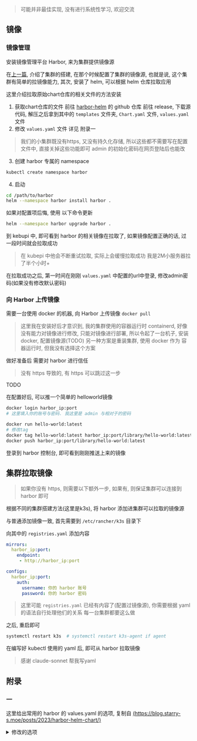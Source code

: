 > 可能并非最佳实现, 没有进行系统性学习, 欢迎交流

## 镜像

### 镜像管理

安装镜像管理平台 Harbor, 来为集群提供镜像源

在[上一篇](https://fairyowo.github.io/post/shi-yong-%20k3s%20-da-jian-%20k8s%20-ji-qun-%28-shi-yong-guo-nei-jing-xiang-%29.html), 介绍了集群的搭建, 在那个时候配置了集群的镜像源, 也就是说, 这个集群有简单的拉镜像能力, 其次, 安装了 helm, 可以根据 helm 仓库拉取应用

这里介绍拉取原始chart仓库的相关文件的方法安装

1. 获取chart仓库的文件
  前往 [harbor-helm](harbor-helm) 的 github 仓库
  前往 release, 下载源代码, 解压之后拿到其中的 `templates` 文件夹, `Chart.yaml` 文件, `values.yaml` 文件
2. 修改 `values.yaml` 文件
  详见 附录一
  > 我们的小集群既没有https, 又没有持久化存储, 所以这些都不需要写在配置文件中, 直接关掉这些功能即可
  > admin 的初始化密码在网页登陆后也能改
3. 创建 harbor 专属的 namespace
  ```sh
  kubectl create namespace harbor
  ```
4. 启动
  ```sh
  cd /path/to/harbor
  helm --namespace harbor install harbor .
  ```
  如果对配置项后悔, 使用 以下命令更新
  ```sh
  helm --namespace harbor upgrade harbor .
  ```

到 kebupi 中, 即可看到 harbor 的相关镜像在拉取了, 如果镜像配置正确的话, 过一段时间就会拉取成功
> 在 kubepi 中他会不断重试拉取, 实际上会缓慢拉取成功
> 我是2M小服务器拉了半个小时+

在拉取成功之后, 第一时间在刚刚 `values.yaml` 中配置的url中登录, 修改admin密码(如果没有修改默认密码)

### 向 Harbor 上传镜像

需要一台使用 docker 的机器, 向 Harbor 上传镜像 `docker pull`
> 这里我在安装好后才意识到, 我的集群使用的容器运行时 containerd, 好像没有能力对镜像进行修改, 只能对镜像进行部署, 所以令起了一台机子, 安装 docker, 配置镜像源(TODO)
> 另一种方案是重装集群, 使用 docker 作为 容器运行时, 但我没有选择这个方案

做好准备后 需要对 harbor 进行信任
> 没有 https 导致的, 有 https 可以跳过这一步

TODO

在配置好后, 可以推一个简单的 helloworld镜像

```sh
docker login harbor_ip:port
# 这里填入你的账号与密码. 我这里是 admin 与相对于的密码

docker run hello-world:latest
# 修改tag
docker tag hello-world:latest harbor_ip:port/library/hello-world:latest
docker push harbor_ip:port/library/hello-world:latest
```

登录到 harbor 控制台, 即可看到刚刚推送上来的镜像

## 集群拉取镜像

> 如果你没有 https, 则需要以下额外一步, 如果有, 则保证集群可以连接到 harbor 即可

根据不同的集群搭建方法(这里是k3s), 将 harbor 添加进集群可以拉取的镜像源

与普通添加镜像一致, 首先需要到 `/etc/rancher/k3s` 目录下

向其中的 `registries.yaml` 添加内容

```yaml
mirrors:
  harbor_ip:port:
    endpoint:
     - http://harbor_ip:port

configs:
  harbor_ip:port:
    auth:
      username: 你的 harbor 账号
      password: 你的 harbor 密码
```

> 这里可能 `registries.yaml` 已经有内容了(配置过镜像源), 你需要根据 yaml 的语法自行处理他们的关系
> 每一台集群都要这么做

之后, 重启即可
```sh
systemctl restart k3s  # systemctl restart k3s-agent if agent
```

在编写好 kubectl 使用的 yaml 后, 即可从 harbor 拉取镜像
> 感谢 claude-sonnet 帮我写yaml

## 附录

### 一
这里给出常用的 harbor 的 values.yaml 的选项, 复制自 [(https://blog.starry-s.moe/posts/2023/harbor-helm-chart/)](https://blog.starry-s.moe/posts/2023/harbor-helm-chart/)
<details><summary>修改的选项</summary>
<p>
  
expose:
# expose type, 可以设置为 ingress, clusterIP, nodePort, nodeBalancer，区分大小写
# 默认为 ingress（如果不想使用 80/443 标准端口，可以设置为 nodePort，端口为高位 3000X）
type: ingress
tls:
  # 是否启用 TLS (HTTPS)，建议启用
  enabled: true
  # TLS Certificate 的来源，可以为 auto, secret 或 none
  # 如果为 secret，需要在安装 Chart 之前先创建 TLS Secret
  # 1) auto: generate the tls certificate automatically
  # 2) secret: read the tls certificate from the specified secret.
  # The tls certificate can be generated manually or by cert manager
  # 3) none: configure no tls certificate for the ingress. If the default
  # tls certificate is configured in the ingress controller, choose this option
  certSource: secret
  secret:
    # The name of secret which contains keys named:
    # "tls.crt" - the certificate
    # "tls.key" - the private key
    secretName: "harbor-tls"
    # Only needed when the "expose.type" is "ingress".
    notarySecretName: "harbor-tls"
ingress:
  hosts:
    # Ingress Host，如果需要允许任意域名/IP 都能访问，将其设置为空字符串（不建议）
    # 这里填写的域名务必能解析到当前集群
    core: harbor.example.com
    notary: notary.example.com

# Harbor external URL
# 与 Ingress Host 相对应，如果启用了 TLS，那就是 https://<domain>
# 如果没启用 TLS，那就是 http://<domain>
# 如果 expose type 为 nodePort，则填写 http(s)://<IP_ADDRESS>:3000X (端口号不能丢)
externalURL: https://harbor.example.com

# 持久卷配置，默认为 true，如果是测试环境可以设置为 enabled: false (重新安装 Chart 时仓库里所有的数据都会丢失，不建议！)
# 如果需要启用持久卷，可以在安装 Chart 之前提前创建好 PVC，并配置 subPath
persistence:
enabled: true
resourcePolicy: "keep"
persistentVolumeClaim:
  registry:
    # 填写已经创建好的 PVC
    existingClaim: "harbor-pvc"
    storageClass: ""
    # 如果共用一个 PVC，需要设置子目录
    subPath: "registry"
    accessMode: ReadWriteOnce
    size: 5Gi
    annotations: {}
  jobservice:
    jobLog:
      existingClaim: "harbor-pvc"
      storageClass: ""
      subPath: "jobservice"
      accessMode: ReadWriteOnce
      size: 1Gi
      annotations: {}
  database:
    existingClaim: "harbor-pvc"
    storageClass: ""
    subPath: "database"
    accessMode: ReadWriteOnce
    size: 1Gi
    annotations: {}
  redis:
    existingClaim: "harbor-pvc"
    storageClass: ""
    subPath: "redis"
    accessMode: ReadWriteOnce
    size: 1Gi
    annotations: {}
  trivy:
    existingClaim: "harbor-pvc"
    storageClass: ""
    subPath: "trivy"
    accessMode: ReadWriteOnce
    size: 5Gi
    annotations: {}

# Admin 初始密码
harborAdminPassword: "Harbor12345"

</p>
</details> 

